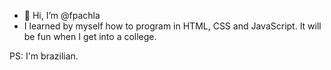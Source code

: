 - 👋 Hi, I’m @fpachla
- I learned by myself how to program in HTML, CSS and JavaScript. It will be fun when I get into a college.

PS: I'm brazilian.

